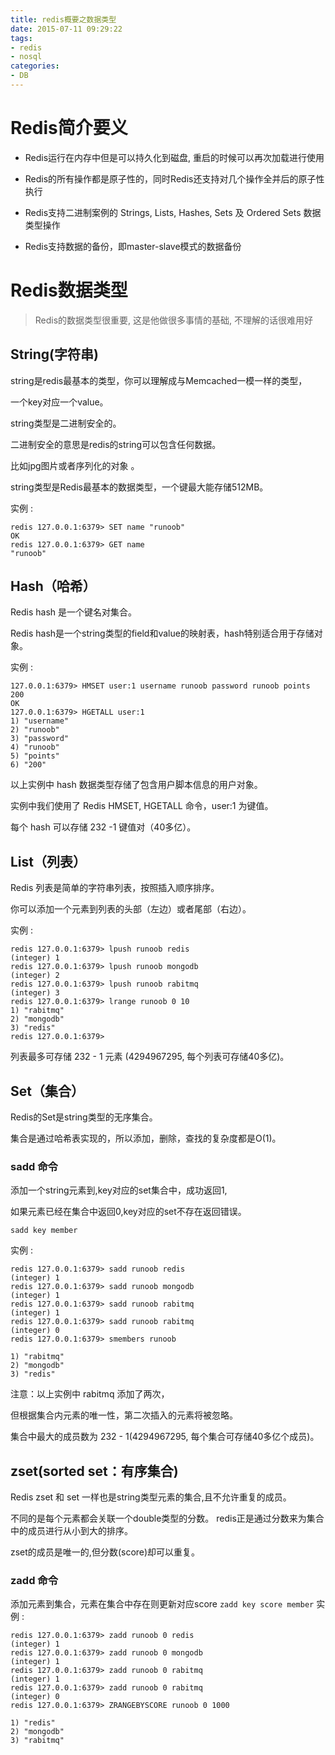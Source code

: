 ```yaml
---
title: redis概要之数据类型
date: 2015-07-11 09:29:22
tags:
- redis
- nosql
categories:
- DB
---
```


# Redis简介要义

- Redis运行在内存中但是可以持久化到磁盘, 重启的时候可以再次加载进行使用

- Redis的所有操作都是原子性的，同时Redis还支持对几个操作全并后的原子性执行

-  Redis支持二进制案例的 Strings, Lists, Hashes, Sets 及 Ordered Sets 数据类型操作

- Redis支持数据的备份，即master-slave模式的数据备份


# Redis数据类型

> Redis的数据类型很重要, 这是他做很多事情的基础, 不理解的话很难用好

<!-- more -->

## String(字符串)

string是redis最基本的类型，你可以理解成与Memcached一模一样的类型，

一个key对应一个value。

string类型是二进制安全的。

二进制安全的意思是redis的string可以包含任何数据。

比如jpg图片或者序列化的对象 。

string类型是Redis最基本的数据类型，一个键最大能存储512MB。

实例 : 

```
redis 127.0.0.1:6379> SET name "runoob"
OK
redis 127.0.0.1:6379> GET name
"runoob"
```

## Hash（哈希）

Redis hash 是一个键名对集合。

Redis hash是一个string类型的field和value的映射表，hash特别适合用于存储对象。

实例 : 
```
127.0.0.1:6379> HMSET user:1 username runoob password runoob points 200
OK
127.0.0.1:6379> HGETALL user:1
1) "username"
2) "runoob"
3) "password"
4) "runoob"
5) "points"
6) "200"
```

以上实例中 hash 数据类型存储了包含用户脚本信息的用户对象。

 实例中我们使用了 Redis HMSET, HGETALL 命令，user:1 为键值。

每个 hash 可以存储 232 -1 键值对（40多亿）。

## List（列表）

Redis 列表是简单的字符串列表，按照插入顺序排序。

你可以添加一个元素到列表的头部（左边）或者尾部（右边）。

实例 :
```
redis 127.0.0.1:6379> lpush runoob redis
(integer) 1
redis 127.0.0.1:6379> lpush runoob mongodb
(integer) 2
redis 127.0.0.1:6379> lpush runoob rabitmq
(integer) 3
redis 127.0.0.1:6379> lrange runoob 0 10
1) "rabitmq"
2) "mongodb"
3) "redis"
redis 127.0.0.1:6379>
```

列表最多可存储 232 - 1 元素 (4294967295, 每个列表可存储40多亿)。

## Set（集合）

Redis的Set是string类型的无序集合。

集合是通过哈希表实现的，所以添加，删除，查找的复杂度都是O(1)。

### sadd 命令

添加一个string元素到,key对应的set集合中，成功返回1,

如果元素已经在集合中返回0,key对应的set不存在返回错误。

`sadd key member`

实例 : 
```
redis 127.0.0.1:6379> sadd runoob redis
(integer) 1
redis 127.0.0.1:6379> sadd runoob mongodb
(integer) 1
redis 127.0.0.1:6379> sadd runoob rabitmq
(integer) 1
redis 127.0.0.1:6379> sadd runoob rabitmq
(integer) 0
redis 127.0.0.1:6379> smembers runoob

1) "rabitmq"
2) "mongodb"
3) "redis"
```

注意：以上实例中 rabitmq 添加了两次，

但根据集合内元素的唯一性，第二次插入的元素将被忽略。

集合中最大的成员数为 232 - 1(4294967295, 每个集合可存储40多亿个成员)。

## zset(sorted set：有序集合)
Redis zset 和 set 一样也是string类型元素的集合,且不允许重复的成员。

不同的是每个元素都会关联一个double类型的分数。
redis正是通过分数来为集合中的成员进行从小到大的排序。

zset的成员是唯一的,但分数(score)却可以重复。

### zadd 命令

添加元素到集合，元素在集合中存在则更新对应score
`zadd key score member` 
实例 : 
```
redis 127.0.0.1:6379> zadd runoob 0 redis
(integer) 1
redis 127.0.0.1:6379> zadd runoob 0 mongodb
(integer) 1
redis 127.0.0.1:6379> zadd runoob 0 rabitmq
(integer) 1
redis 127.0.0.1:6379> zadd runoob 0 rabitmq
(integer) 0
redis 127.0.0.1:6379> ZRANGEBYSCORE runoob 0 1000

1) "redis"
2) "mongodb"
3) "rabitmq"
```
